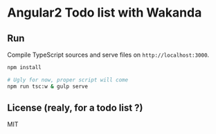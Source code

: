 # Angular2 Todo list with Wakanda

## Run

Compile TypeScript sources and serve files on `http://localhost:3000`.

```bash
npm install

# Ugly for now, proper script will come
npm run tsc:w & gulp serve
```

## License (realy, for a todo list ?)

MIT
